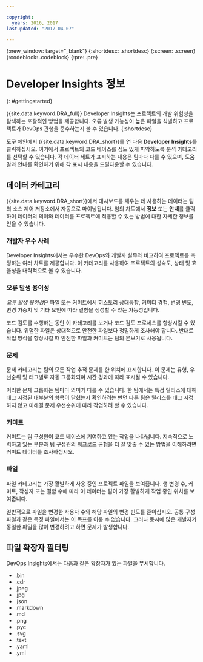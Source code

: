 ```yaml
---

copyright:
  years: 2016, 2017
lastupdated: "2017-04-07"

---
```


{:new_window: target="_blank"}
{:shortdesc: .shortdesc}
{:screen: .screen}
{:codeblock: .codeblock}
{:pre: .pre}

# Developer Insights 정보
{: #gettingstarted}

{{site.data.keyword.DRA_full}} Developer Insights는 프로젝트의 개발 위험성을 탐색하는 포괄적인 방법을 제공합니다. 오류 발생 가능성이 높은 파일을 식별하고 프로젝트가 DevOps 관행을 준수하는지 볼 수 있습니다.
{:shortdesc}

도구 체인에서 {{site.data.keyword.DRA_short}}를 연 다음 **Developer Insights**를 클릭하십시오. 여기에서 프로젝트의 코드 베이스를 심도 있게 파악하도록 분석 카테고리를 선택할 수 있습니다. 각 데이터 세트가 표시하는 내용은 팀마다 다를 수 있으며, 도움말과 안내를 확인하기 위해 각 표시 내용을 드릴다운할 수 있습니다. 

## 데이터 카테고리
{{site.data.keyword.DRA_short}}에서 대시보드를 채우는 데 사용하는 데이터는 팀의 소스 제어 저장소에서 자동으로 마이닝됩니다. 임의 차트에서 **정보** 또는 **안내**를 클릭하여 데이터의 의미와 데이터를 프로젝트에 적용할 수 있는 방법에 대한 자세한 정보를 얻을 수 있습니다.

### 개발자 우수 사례

Developer Insights에서는 우수한 DevOps와 개발자 실무와 비교하여 프로젝트를 측정하는 여러 차트를 제공합니다. 이 카테고리를 사용하여 프로젝트의 성숙도, 상태 및 효율성을 대략적으로 볼 수 있습니다. 

### 오류 발생 용이성

*오류 발생 용이성*은 파일 또는 커미트에서 히스토리 상태동향, 커미터 경험, 변경 빈도, 변경 가중치 및 기타 요인에 따라 결함을 생성할 수 있는 가능성입니다. 

코드 검토를 수행하는 동안 이 카테고리를 보거나 코드 검토 프로세스를 향상시킬 수 있습니다. 위험한 파일은 상대적으로 안전한 파일보다 정밀하게 조사해야 합니다. 반대로 작업 방식을 향상시킬 때 안전한 파일과 커미트는 팀의 본보기로 사용됩니다.

### 문제

문제 카테고리는 팀의 모든 작업 추적 문제를 한 위치에 표시합니다. 이 문제는 유형, 우선순위 및 태그별로 자동 그룹화되며 시간 경과에 따라 표시될 수 있습니다. 

이러한 문제 그룹화는 팀마다 의미가 다를 수 있습니다. 한 팀에서는 특정 릴리스에 대해 태그 지정된 대부분의 항목이 닫혔는지 확인하려는 반면 다른 팀은 릴리스를 태그 지정하지 않고 미해결 문제 우선순위에 따라 작업하려 할 수 있습니다.   

### 커미트

커미트는 팀 구성원이 코드 베이스에 기여하고 있는 작업을 나타냅니다. 지속적으로 노력하고 있는 부분과 팀 구성원의 워크로드 균형을 더 잘 맞출 수 있는 방법을 이해하려면 커미트 데이터를 조사하십시오. 

### 파일

파일 카테고리는 가장 활발하게 사용 중인 프로젝트 파일을 보여줍니다. 행 변경 수, 커미트, 작성자 또는 결함 수에 따라 이 데이터는 팀이 가장 활발하게 작업 중인 위치를 보여줍니다. 

일반적으로 파일을 변경한 사용자 수와 해당 파일의 변경 빈도를 줄이십시오. 공통 구성 파일과 같은 특정 파일에서는 이 목표를 이룰 수 없습니다. 그러나 동시에 많은 개발자가 동일한 파일을 많이 변경하려고 하면 문제가 발생합니다. 

## 파일 확장자 필터링

DevOps Insights에서는 다음과 같은 확장자가 있는 파일을 무시합니다.

* .bin
* .cdr
* .jpeg
* .jpg
* .json
* .markdown
* .md
* .png
* .pyc
* .svg
* .text
* .yaml
* .yml

